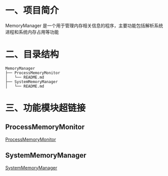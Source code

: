 # 一、项目简介

MemoryManager 是一个用于管理内存相关信息的程序，主要功能包括解析系统进程和系统内存占用等功能

# 二、目录结构
```plaintext
MemoryManager
├── ProcessMemoryMonitor
│   └── README.md
├── SystemMemoryManager
│   └── README.md
```

# 三、功能模块超链接
## ProcessMemoryMonitor
[ProcessMemoryMonitor](https://github.com/NevilleAdvan/MemoryManager/blob/master/ProcessMemoryMonitor/README.md)

## SystemMemoryManager
[SystemMemoryManager](https://github.com/NevilleAdvan/MemoryManager/blob/master/SystemMemoryManager/README.md)